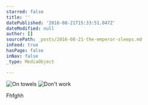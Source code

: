 ```yaml
---
starred: false
title: ''
datePublished: '2016-08-21T15:33:51.047Z'
dateModified: null
author: []
sourcePath: _posts/2016-08-21-the-emperor-sleeps.md
inFeed: true
hasPage: false
inNav: false
_type: MediaObject

---
```

![On towels](https://the-grid-user-content.s3-us-west-2.amazonaws.com/c3c52cde-e87f-4f37-a21f-8a7904dcc2f9.jpg)
![Don't work](https://the-grid-user-content.s3-us-west-2.amazonaws.com/6f110064-0e61-406d-a5c4-f47eb63acea9.jpg)

Fhfghh